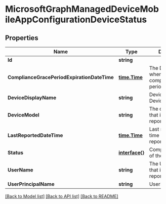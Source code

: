 # MicrosoftGraphManagedDeviceMobileAppConfigurationDeviceStatus

## Properties

Name | Type | Description | Notes
------------ | ------------- | ------------- | -------------
**Id** | **string** |  | [optional] 
**ComplianceGracePeriodExpirationDateTime** | [**time.Time**](time.Time.md) | The DateTime when device compliance grace period expires | [optional] 
**DeviceDisplayName** | **string** | Device name of the DevicePolicyStatus. | [optional] 
**DeviceModel** | **string** | The device model that is being reported | [optional] 
**LastReportedDateTime** | [**time.Time**](time.Time.md) | Last modified date time of the policy report. | [optional] 
**Status** | [**interface{}**](.md) | Compliance status of the policy report. | [optional] 
**UserName** | **string** | The User Name that is being reported | [optional] 
**UserPrincipalName** | **string** | UserPrincipalName. | [optional] 

[[Back to Model list]](../README.md#documentation-for-models) [[Back to API list]](../README.md#documentation-for-api-endpoints) [[Back to README]](../README.md)


